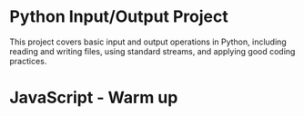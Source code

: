 # Python Input/Output Project

This project covers basic input and output operations in Python, including reading and writing files, using standard streams, and applying good coding practices.
# JavaScript - Warm up

